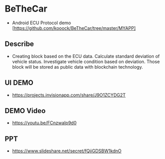 # BeTheCar

- Android ECU Protocol demo [https://github.com/kooock/BeTheCar/tree/master/MYAPP]
## Describe

- Creating block based on the ECU data.
Calculate standard deviation of vehicle status.
Investigate vehicle condition based on deviation.
Those block will be stored as public data with blockchain technology.

## UI DEMO

- https://projects.invisionapp.com/share/J9O1ZCYDG2T

## DEMO Video

- https://youtu.be/FCnzwaIp9d0

## PPT

- https://www.slideshare.net/secret/fQjiGDSBW1kdnO
